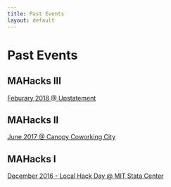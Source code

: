 ```yaml
---
title: Past Events
layout: default
---
```


# Past Events



## MAHacks III

[Feburary 2018 @ Upstatement](https://drive.google.com/open?id=18FUEZu3LfFUhlqt9DBDRrKmnufJGuqmn)

## MAHacks II

[June 2017 @ Canopy Coworking City](https://drive.google.com/open?id=0B3ldwpaUHYkFdmdFSHUxNTVCTGM)

## MAHacks I

[December 2016 - Local Hack Day @ MIT Stata Center](https://drive.google.com/open?id=0B4nO8WEqjbHXeDdEMFdfcXY5ZUk)